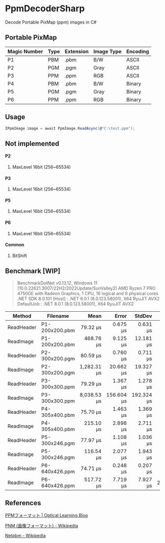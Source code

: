 # PpmDecoderSharp

Decode Portable PixMap (ppm) images in C#



## Portable PixMap

| Magic Number | Type | Extension | Image Type | Encoding |
| ------------ | ---- | --------- | ---------- | -------- |
| P1           | PBM  | .pbm      | B/W        | ASCII    |
| P2           | PGM  | .pgm      | Gray       | ASCII    |
| P3           | PPM  | .ppm      | RGB        | ASCII    |
| P4           | PBM  | .pbm      | B/W        | Binary   |
| P5           | PGM  | .pgm      | Gray       | Binary   |
| P6           | PPM  | .ppm      | RGB        | Binary   |



## Usage

```cs
IPpmImage image = await PpmImage.ReadAsync(@"C:\test.ppm");
```



## Not implemented

#### P2

1. MaxLevel 16bit (256~65534)

#### P3

1. MaxLevel 16bit (256~65534)

#### P5

1. MaxLevel 16bit (256~65534)

#### P6

1. MaxLevel 16bit (256~65534)

#### Common

1. BitShift



## Benchmark [WIP]

> BenchmarkDotNet v0.13.12, Windows 11 (10.0.22621.3007/22H2/2022Update/SunValley2)
> AMD Ryzen 7 PRO 4750GE with Radeon Graphics, 1 CPU, 16 logical and 8 physical cores
> .NET SDK 8.0.101
>   [Host]     : .NET 8.0.1 (8.0.123.58001), X64 RyuJIT AVX2
>   DefaultJob : .NET 8.0.1 (8.0.123.58001), X64 RyuJIT AVX2


| Method     | Filename       | Mean        | Error      | StdDev     | Gen0     | Gen1     | Gen2     | Allocated |
|----------- |--------------- |------------:|-----------:|-----------:|---------:|---------:|---------:|----------:|
| ReadHeader | P1-200x200.pbm |    79.32 μs |   0.675 μs |   0.631 μs |   4.0283 |        - |        - |   7.96 KB |
| ReadImage  | P1-200x200.pbm |   468.76 μs |   9.125 μs |  12.181 μs |  25.3906 |        - |        - |  51.54 KB |
| ReadHeader | P2-300x200.pgm |    80.59 μs |   0.760 μs |   0.711 μs |   4.0283 |        - |        - |   7.94 KB |
| ReadImage  | P2-300x200.pgm | 1,282.31 μs |  20.662 μs |  19.327 μs |  35.1563 |        - |        - |  75.31 KB |
| ReadHeader | P3-300x300.ppm |    79.29 μs |   1.367 μs |   1.278 μs |   4.0283 |        - |        - |   8.13 KB |
| ReadImage  | P3-300x300.ppm | 8,038.53 μs | 156.604 μs | 192.324 μs |  78.1250 |  78.1250 |  78.1250 |  321.5 KB |
| ReadHeader | P4-305x400.pbm |    75.70 μs |   1.463 μs |   1.369 μs |   3.7842 |        - |        - |   7.62 KB |
| ReadImage  | P4-305x400.pbm |   215.10 μs |   2.898 μs |   2.711 μs |  38.0859 |  38.0859 |  38.0859 |  128.4 KB |
| ReadHeader | P5-300x246.pgm |    77.97 μs |   1.108 μs |   1.036 μs |   3.7842 |        - |        - |   7.76 KB |
| ReadImage  | P5-300x246.pgm |   116.54 μs |   2.077 μs |   1.943 μs |  41.5039 |        - |        - |  81.42 KB |
| ReadHeader | P6-640x426.ppm |    74.71 μs |   0.248 μs |   0.207 μs |   3.7842 |        - |        - |   7.76 KB |
| ReadImage  | P6-640x426.ppm |   517.72 μs |   7.719 μs |   7.927 μs | 249.0234 | 249.0234 | 249.0234 | 808.58 KB |

## References

[PPMフォーマット | Optical Learning Blog](http://optical-learning-blog.realop.co.jp/?eid=14)

[PNM (画像フォーマット) - Wikipedia](https://ja.wikipedia.org/wiki/PNM_%28%E7%94%BB%E5%83%8F%E3%83%95%E3%82%A9%E3%83%BC%E3%83%9E%E3%83%83%E3%83%88%29)

[Netpbm - Wikipedia](https://en.wikipedia.org/wiki/Netpbm)

